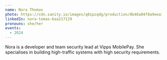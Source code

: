 ```yaml
---
name: Nora Thomas
photo: https://cdn.sanity.io/images/q0ipzqdg/production/8b46a04f8a9eea1bc10ce7675456099a0f06960a-1111x1483.jpg
linkedIn: nora-tomas-6aa217129
pronouns: she/her
events:
  - 2024
---
```


Nora is a developer and team security lead at Vipps MobilePay. She specialises in building high-traffic systems with high security requirements.
